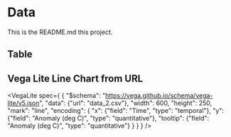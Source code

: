 # Data

This is the README.md this project.

## Table 

<Table
  cols={[
    {
      key: 'id',
      name: 'ID'
    },
    {
      key: 'firstName',
      name: 'First name'
    },
    {
      key: 'lastName',
      name: 'Last name'
    },
    {
      key: 'age',
      name: 'Age'
    }
  ]}
  data={[
    {
      age: 35,
      firstName: 'Jon',
      id: 1,
      lastName: 'Snow'
    },
    {
      age: 42,
      firstName: 'Cersei',
      id: 2,
      lastName: 'Lannister'
    },
    {
      age: 45,
      firstName: 'Jaime',
      id: 3,
      lastName: 'Lannister'
    },
    {
      age: 16,
      firstName: 'Arya',
      id: 4,
      lastName: 'Stark'
    },
    {
      age: 44,
      firstName: 'Ferrara',
      id: 7,
      lastName: 'Clifford'
    },
    {
      age: 36,
      firstName: 'Rossini',
      id: 8,
      lastName: 'Frances'
    },
    {
      age: 65,
      firstName: 'Harvey',
      id: 9,
      lastName: 'Roxie'
    }
  ]}
/>
 
## Vega Lite Line Chart from URL 

<VegaLite spec={ { "$schema": "https://vega.github.io/schema/vega-lite/v5.json", "data": {"url": "data_2.csv"}, "width": 600, "height": 250, "mark": "line", "encoding": { "x": {"field": "Time", "type": "temporal"}, "y": {"field": "Anomaly (deg C)", "type": "quantitative"}, "tooltip": {"field": "Anomaly (deg C)", "type": "quantitative"} } } } />
